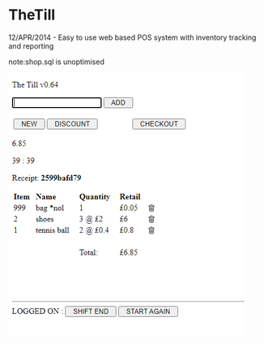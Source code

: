 # TheTill
 12/APR/2014 - Easy to use web based POS system with inventory tracking and reporting

note:shop.sql is unoptimised

![Screenshot](TheTill.PNG)
